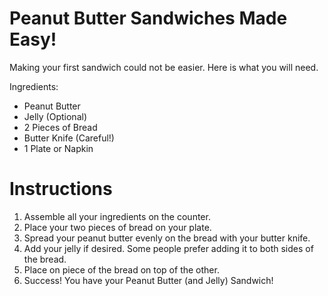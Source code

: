 # Peanut Butter Sandwiches Made Easy!

Making your first sandwich could not be easier.  Here is what you will need.

Ingredients:
* Peanut Butter
* Jelly (Optional)
* 2 Pieces of Bread
* Butter Knife (Careful!)
* 1 Plate or Napkin


# Instructions

1. Assemble all your ingredients on the counter.
2. Place your two pieces of bread on your plate.
3. Spread your peanut butter evenly on the bread with your butter knife.
4. Add your jelly if desired.  Some people prefer adding it to both sides of the bread.
5. Place on piece of the bread on top of the other.
6. Success! You have your Peanut Butter (and Jelly) Sandwich!